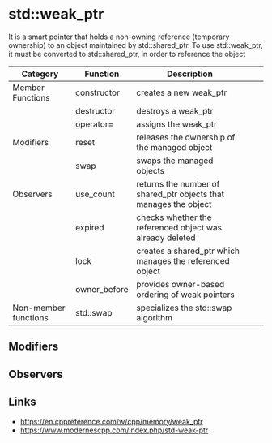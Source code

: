 # std::weak_ptr

It is a smart pointer that holds a non-owning reference (temporary ownership)
 to an object maintained by std::shared_ptr.
To use std::weak_ptr, it must be converted to std::shared_ptr, in order to
reference the object

| Category             | Function     | Description                                                       |   |   |
|----------------------|--------------|-------------------------------------------------------------------|---|---|
| Member Functions     | constructor  | creates a new weak_ptr                                            |   |   |
|                      | destructor   | destroys a weak_ptr                                               |   |   |
|                      | operator=    | assigns the weak_ptr                                              |   |   |
| Modifiers            | reset        | releases the ownership of the managed object                      |   |   |
|                      | swap         | swaps the managed objects                                         |   |   |
| Observers            | use_count    | returns the number of shared_ptr objects that manages the object  |   |   |
|                      | expired      | checks whether the referenced object was already deleted          |   |   |
|                      | lock         | creates a shared_ptr which manages the referenced object          |   |   |
|                      | owner_before | provides owner-based ordering of weak pointers                    |   |   |
| Non-member functions | std::swap    | specializes the std::swap algorithm                               |   |   |

## Modifiers

## Observers

## Links

- <https://en.cppreference.com/w/cpp/memory/weak_ptr>
- <https://www.modernescpp.com/index.php/std-weak-ptr>
